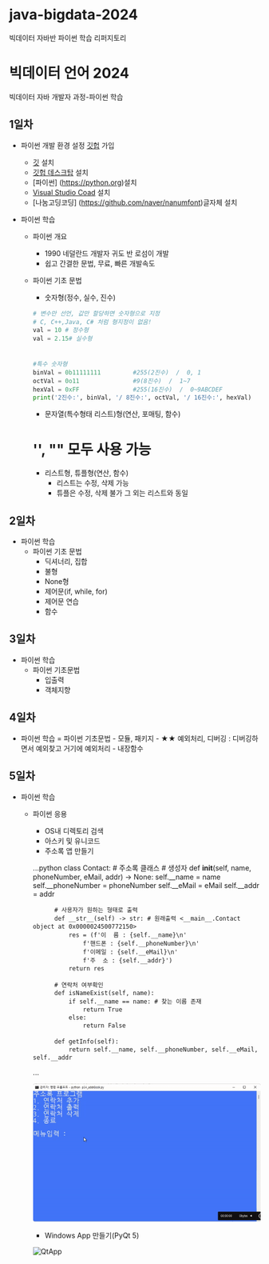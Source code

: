 # java-bigdata-2024
빅데이터 자바반 파이썬 학습 리퍼지토리

# 빅데이터 언어 2024
빅데이터 자바 개발자 과정-파이썬 학습



## 1일차
- 파이썬 개발 환경 설정
    [깃헙](https://github.com/) 가입
    - [깃](https://git-scm.com/download/win) 설치
    - [깃헙 데스크탑](https://desktop.github.com/) 설치
    - [파이썬] (https://python.org)설치
    - [Visual Studio Coad](https://code.visualstudio.com/download) 설치
    - [나눔고딩코딩] (https://github.com/naver/nanumfont)글자체 설치

- 파이썬 학습
    - 파이썬 개요
        - 1990 네덜란드 개발자 귀도 반 로섬이 개발
        - 쉽고 간결한 문법, 무료, 빠른 개발속도
    - 파이썬 기초 문법
        - 숫자형(정수, 실수, 진수)

        ```python
        # 변수만 선언, 값만 할당하면 숫자형으로 지정
        # C, C++,Java, C# 처럼 형지정이 없음!
        val = 10 # 정수형
        val = 2.15# 실수형


       #특수 숫자형
        binVal = 0b11111111         #255(2진수)  /  0, 1
        octVal = 0o11               #9(8진수)  /  1~7
        hexVal = 0xFF               #255(16진수)  /  0~9ABCDEF
        print('2진수:', binVal, '/ 8진수:', octVal, '/ 16진수:', hexVal)
        ```
        - 문자열(특수형태 리스트)형(연산, 포매팅, 함수)
        # '', "" 모두 사용 가능

        - 리스트형, 튜플형(연산, 함수)
            - 리스트는 수정, 삭제 가능
            - 튜플은 수정, 삭제 불가 그 외는 리스트와 동일


## 2일차
- 파이썬 학습
    - 파이썬 기초 문법
        - 딕셔너리, 집합
        - 불형
        - None형
        - 제어문(if, while, for)
        - 제어문 연습
        - 함수
    

## 3일차
- 파이썬 학습
    - 파이썬 기초문법
        - 입출력
        - 객체지향

## 4일차
- 파이썬 학습
    = 파이썬 기초문법
        - 모듈, 패키지
        - ★★ 예외처리, 디버깅 : 디버깅하면서 예외찾고 거기에 예외처리
        - 내장함수

## 5일차
- 파이썬 학습
    - 파이썬 응용
        - OS내 디렉토리 검색
        - 아스키 및 유니코드
        - 주소록 앱 만들기

        ...python
        class Contact: # 주소록 클래스
                # 생성자
                def __init__(self, name, phoneNumber, eMail, addr) -> None:
                    self.__name = name
                    self.__phoneNumber = phoneNumber
                    self.__eMail = eMail
                    self.__addr = addr

                # 사용자가 원하는 형태로 출력
                def __str__(self) -> str: # 원래출력 <__main__.Contact object at 0x0000024500772150> 
                    res = (f'이  름 : {self.__name}\n'
                        f'핸드폰 : {self.__phoneNumber}\n'
                        f'이메일 : {self.__eMail}\n'
                        f'주  소 : {self.__addr}')
                    return res
                
                # 연락처 여부확인
                def isNameExist(self, name):
                    if self.__name == name: # 찾는 이름 존재
                        return True
                    else:
                        return False  
                    
                def getInfo(self):
                    return self.__name, self.__phoneNumber, self.__eMail, self.__addr
        ...        




        ![주소록앱](https://raw.githubusercontent.com/YoonChanWo0/java-bigdata-2024/main/images/bigdata01.gif)

        - Windows App 만들기(PyQt 5)


         ![QtApp](https://raw.githubusercontent.com/YoonChanWo0/java-bigdata-2024/main/images/bigdata02.gif)